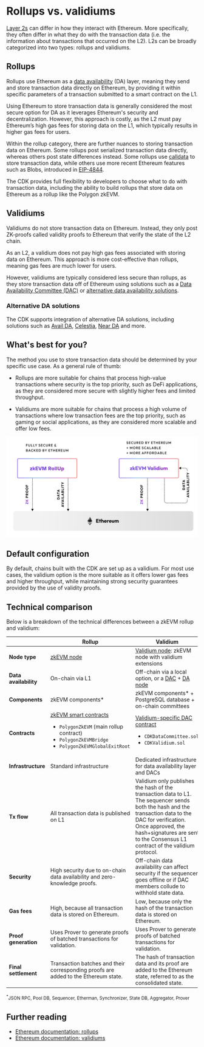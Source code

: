 # Rollups vs. validiums

[Layer 2s](./layer2s.md) can differ in how they interact with Ethereum. More specifically, they often differ in what they do with the transaction data (i.e. the information about transactions that occurred on the L2). L2s can be broadly categorized into two types: rollups and validiums.

## Rollups

Rollups use Ethereum as a [data availability](https://docs.polygon.technology/cdk/glossary/#data-availability) (DA) layer, meaning they send and store transaction data directly on Ethereum, by providing it within specific parameters of a transaction submitted to a smart contract on the L1.

Using Ethereum to store transaction data is generally considered the most secure option for DA as it leverages Ethereum's security and decentralization. However, this approach is costly, as the L2 must pay Ethereum&rsquo;s high gas fees for storing data on the L1, which typically results in higher gas fees for users.

Within the rollup category, there are further nuances to storing transaction data on Ethereum. Some rollups post serialized transaction data directly, whereas others post state differences instead. Some rollups use [calldata](https://docs.soliditylang.org/en/v0.8.26/types.html#data-location) to store transaction data, while others use more recent Ethereum features such as Blobs, introduced in [EIP-4844](https://www.eip4844.com/).

The CDK provides full flexibility to developers to choose what to do with transaction data, including the ability to build rollups that store data on Ethereum as a rollup like the Polygon zkEVM.

## Validiums

Validiums do not store transaction data on Ethereum. Instead, they only post ZK-proofs called validity proofs to Ethereum that verify the state of the L2 chain.

As an L2, a validium does not pay high gas fees associated with storing data on Ethereum. This approach is more cost-effective than rollups, meaning gas fees are much lower for users. 

However, validiums are typically considered less secure than rollups, as they store transaction data off of Ethereum using solutions such as a [Data Availability Committee (DAC)](https://docs.polygon.technology/cdk/glossary/#data-availability-committee-dac) or [alternative data availability solutions](#alternative-da-solutions).

### Alternative DA solutions

The CDK supports integration of alternative DA solutions, including solutions such as [Avail DA](https://blog.availproject.org/avail-ecosystem-series-polygon-zkevm-validium/), [Celestia](https://polygon.technology/blog/celestias-high-throughput-out-of-the-box-data-availability-layer-to-integrate-with-polygon-cdk), [Near DA](https://pages.near.org/blog/near-da-integrates-with-polygon-cdk-for-developers-building-ethereum-zk-rollups/) and more.

## What's best for you?

The method you use to store transaction data should be determined by your specific use case. As a general rule of thumb:

- Rollups are more suitable for chains that process high-value transactions where security is the top priority, such as DeFi applications, as they are considered more secure with slightly higher fees and limited throughput.

- Validiums are more suitable for chains that process a high volume of transactions where low transaction fees are the top priority, such as gaming or social applications, as they are considered more scalable and offer low fees.

![zkEVM Rollup vs Validium](../../img/cdk/zkevm-rollup-validium.png)

## Default configuration

By default, chains built with the CDK are set up as a validium. For most use cases, the validium option is the more suitable as it offers lower gas fees and higher throughput, while maintaining strong security guarantees provided by the use of validity proofs.

## Technical comparison

Below is a breakdown of the technical differences between a zkEVM rollup and validium:

|                       | Rollup                                                                                                                                                                                                   | Validium                                                                                                                                                                                                                                                   |
| --------------------- | -------------------------------------------------------------------------------------------------------------------------------------------------------------------------------------------------------- | ---------------------------------------------------------------------------------------------------------------------------------------------------------------------------------------------------------------------------------------------------------- |
| **Node type**         | [zkEVM node](https://github.com/0xPolygonHermez/zkevm-node)                                                                                                                                              | [Validium node](https://github.com/0xPolygon/cdk-validium-node): zkEVM node with validium extensions                                                                                                                                                       |
| **Data availability** | On-chain via L1                                                                                                                                                                                          | Off-chain via a local option, or a [DAC](../glossary/index.md#data-availability-committee-dac) + [DA node](https://github.com/0xPolygon/cdk-data-availability)                                                                                             |
| **Components**        | zkEVM components\*                                                                                                                                                                                       | zkEVM components\* + PostgreSQL database + on-chain committees                                                                                                                                                                                             |
| **Contracts**         | [zkEVM smart contracts](https://github.com/0xPolygonHermez/zkevm-contracts) <ul><li>`PolygonZkEVM` (main rollup contract)</li> <li> `PolygonZkEVMBridge`</li> <li>`PolygonZkEVMGlobalExitRoot`</li></ul> | [Validium-specific DAC contract](https://github.com/0xPolygon/cdk-validium-contracts) <ul><li>`CDKDataCommittee.sol`</li><li> `CDKValidium.sol` </li></ul>                                                                                                 |
| **Infrastructure**    | Standard infrastructure                                                                                                                                                                                  | Dedicated infrastructure for data availability layer and DACs                                                                                                                                                                                              |
| **Tx flow**           | All transaction data is published on L1                                                                                                                                                                  | Validium only publishes the hash of the transaction data to L1. The sequencer sends both the hash and the transaction data to the DAC for verification. Once approved, the hash+signatures are sent to the Consensus L1 contract of the validium protocol. |
| **Security**          | High security due to on-chain data availability and zero-knowledge proofs.                                                                                                                               | Off-chain data availability can affect security if the sequencer goes offline or if DAC members collude to withhold state data.                                                                                                                            |
| **Gas fees**          | High, because all transaction data is stored on Ethereum.                                                                                                                                                | Low, because only the hash of the transaction data is stored on Ethereum.                                                                                                                                                                                  |
| **Proof generation**  | Uses Prover to generate proofs of batched transactions for validation.                                                                                                                                   | Uses Prover to generate proofs of batched transactions for validation.                                                                                                                                                                                     |
| **Final settlement**  | Transaction batches and their corresponding proofs are added to the Ethereum state.                                                                                                                      | The hash of transaction data and its proof are added to the Ethereum state, referred to as the consolidated state.                                                                                                                                         |

<sub><sup>\*</sup>JSON RPC, Pool DB, Sequencer, Etherman, Synchronizer, State DB, Aggregator, Prover</sub>


## Further reading

- [Ethereum documentation: rollups](https://ethereum.org/en/developers/docs/scaling/#rollups)
- [Ethereum documentation: validiums](https://ethereum.org/en/developers/docs/scaling/validium/)
